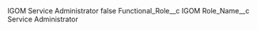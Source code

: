 <?xml version="1.0" encoding="UTF-8"?>
<CustomMetadata xmlns="http://soap.sforce.com/2006/04/metadata" xmlns:xsi="http://www.w3.org/2001/XMLSchema-instance" xmlns:xsd="http://www.w3.org/2001/XMLSchema">
    <label>IGOM Service Administrator</label>
    <protected>false</protected>
    <values>
        <field>Functional_Role__c</field>
        <value xsi:type="xsd:string">IGOM</value>
    </values>
    <values>
        <field>Role_Name__c</field>
        <value xsi:type="xsd:string">Service Administrator</value>
    </values>
</CustomMetadata>
